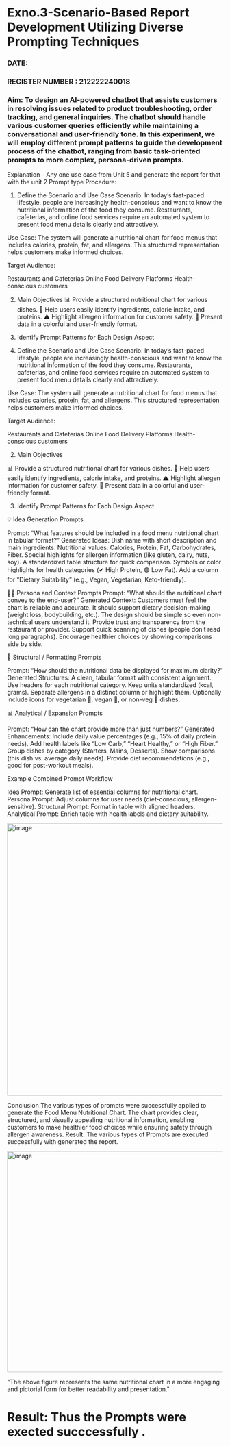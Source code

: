 # Exno.3-Scenario-Based Report Development Utilizing Diverse Prompting Techniques
### DATE:                                                                            
### REGISTER NUMBER : 212222240018
### Aim: To design an AI-powered chatbot that assists customers in resolving issues related to product troubleshooting, order tracking, and general inquiries. The chatbot should handle various customer queries efficiently while maintaining a conversational and user-friendly tone. In this experiment, we will employ different prompt patterns to guide the development process of the chatbot, ranging from basic task-oriented prompts to more complex, persona-driven prompts.

Explanation - Any one use case from Unit 5 and generate the report for that with the unit 2 Prompt type
Procedure:

1. Define the Scenario and Use Case
Scenario:
In today’s fast-paced lifestyle, people are increasingly health-conscious and want to know the nutritional information of the food they consume. Restaurants, cafeterias, and online food services require an automated system to present food menu details clearly and attractively.

Use Case:
The system will generate a nutritional chart for food menus that includes calories, protein, fat, and allergens. This structured representation helps customers make informed choices.

Target Audience:

Restaurants and Cafeterias
Online Food Delivery Platforms
Health-conscious customers

2. Main Objectives
📊 Provide a structured nutritional chart for various dishes.
🍴 Help users easily identify ingredients, calorie intake, and proteins.
⚠️ Highlight allergen information for customer safety.
🌟 Present data in a colorful and user-friendly format.

3. Identify Prompt Patterns for Each Design Aspect
1. Define the Scenario and Use Case
Scenario:
In today’s fast-paced lifestyle, people are increasingly health-conscious and want to know the nutritional information of the food they consume. Restaurants, cafeterias, and online food services require an automated system to present food menu details clearly and attractively.

Use Case:
The system will generate a nutritional chart for food menus that includes calories, protein, fat, and allergens. This structured representation helps customers make informed choices.

Target Audience:

Restaurants and Cafeterias
Online Food Delivery Platforms
Health-conscious customers

2. Main Objectives

📊 Provide a structured nutritional chart for various dishes.
🍴 Help users easily identify ingredients, calorie intake, and proteins.
⚠️ Highlight allergen information for customer safety.
🌟 Present data in a colorful and user-friendly format.

3. Identify Prompt Patterns for Each Design Aspect

💡 Idea Generation Prompts

Prompt: “What features should be included in a food menu nutritional chart in tabular format?”
Generated Ideas:
Dish name with short description and main ingredients.
Nutritional values: Calories, Protein, Fat, Carbohydrates, Fiber.
Special highlights for allergen information (like gluten, dairy, nuts, soy).
A standardized table structure for quick comparison.
Symbols or color highlights for health categories (✔ High Protein, 🟢 Low Fat).
Add a column for “Dietary Suitability” (e.g., Vegan, Vegetarian, Keto-friendly).

👩‍💻 Persona and Context Prompts
Prompt: “What should the nutritional chart convey to the end-user?”
Generated Context:
Customers must feel the chart is reliable and accurate.
It should support dietary decision-making (weight loss, bodybuilding, etc.).
The design should be simple so even non-technical users understand it.
Provide trust and transparency from the restaurant or provider.
Support quick scanning of dishes (people don’t read long paragraphs).
Encourage healthier choices by showing comparisons side by side.

🎨 Structural / Formatting Prompts

Prompt: “How should the nutritional data be displayed for maximum clarity?”
Generated Structures:
A clean, tabular format with consistent alignment.
Use headers for each nutritional category.
Keep units standardized (kcal, grams).
Separate allergens in a distinct column or highlight them.
Optionally include icons for vegetarian 🌱, vegan 🥗, or non-veg 🍗 dishes.

📊 Analytical / Expansion Prompts

Prompt: “How can the chart provide more than just numbers?”
Generated Enhancements:
Include daily value percentages (e.g., 15% of daily protein needs).
Add health labels like “Low Carb,” “Heart Healthy,” or “High Fiber.”
Group dishes by category (Starters, Mains, Desserts).
Show comparisons (this dish vs. average daily needs).
Provide diet recommendations (e.g., good for post-workout meals).

Example Combined Prompt Workflow

Idea Prompt: Generate list of essential columns for nutritional chart.
Persona Prompt: Adjust columns for user needs (diet-conscious, allergen-sensitive).
Structural Prompt: Format in table with aligned headers.
Analytical Prompt: Enrich table with health labels and dietary suitability.

<img width="844" height="636" alt="image" src="https://github.com/user-attachments/assets/5496b418-b9a9-41bc-9bcc-baaec1e4f74a" />


Conclusion
The various types of prompts were successfully applied to generate the Food Menu Nutritional Chart.
The chart provides clear, structured, and visually appealing nutritional information, enabling customers to make healthier food choices while ensuring safety through allergen awareness. Result: The various types of Prompts are executed successfully with generated the report.

<img width="778" height="516" alt="image" src="https://github.com/user-attachments/assets/7dbb7bfb-cd81-452e-ba2e-723e60042730" />

"The above figure represents the same nutritional chart in a more engaging and pictorial form for better readability and presentation."

# Result: Thus the Prompts were exected succcessfully .


